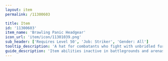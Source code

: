 ```yaml
---
layout: item
permalink: /11300603

title: Item
id: '11300603'
item_name: 'Brawling Panic Headgear'
icon_url: 'item/icon/11301039.png'
sub_header: ['Requires Level 50', 'Job: Striker', 'Gender: All']
tooltip_description: 'A hat for combatants who fight with unbridled fury on the field of battle.'
guide_description: 'Item abilities inactive in battlegrounds and arenas.'
---
```

